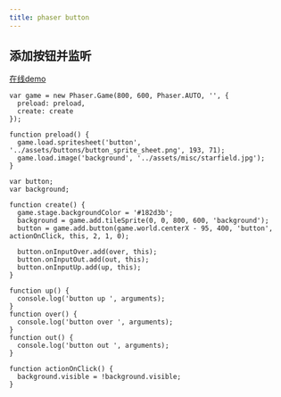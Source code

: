 ```yaml
---
title: phaser button
---
```


## 添加按钮并监听

[在线demo][1]

```
var game = new Phaser.Game(800, 600, Phaser.AUTO, '', {
  preload: preload,
  create: create
});

function preload() {
  game.load.spritesheet('button', '../assets/buttons/button_sprite_sheet.png', 193, 71);
  game.load.image('background', '../assets/misc/starfield.jpg');
}

var button;
var background;

function create() {
  game.stage.backgroundColor = '#182d3b';
  background = game.add.tileSprite(0, 0, 800, 600, 'background');
  button = game.add.button(game.world.centerX - 95, 400, 'button', actionOnClick, this, 2, 1, 0);

  button.onInputOver.add(over, this);
  button.onInputOut.add(out, this);
  button.onInputUp.add(up, this);
}

function up() {
  console.log('button up ', arguments);
}
function over() {
  console.log('button over ', arguments);
}
function out() {
  console.log('button out ', arguments);
}

function actionOnClick() {
  background.visible = !background.visible;
}
```


[4]: http://qiudeqing.com/learn-phaser/example/button/4.html
[3]: http://qiudeqing.com/learn-phaser/example/button/3.html
[2]: http://qiudeqing.com/learn-phaser/example/button/2.html
[1]: http://qiudeqing.com/learn-phaser/example/button/1.html


